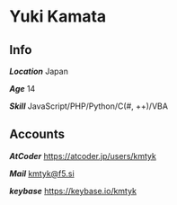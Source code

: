 # Yuki Kamata
## Info
***Location*** Japan

***Age*** 14

***Skill*** JavaScript/PHP/Python/C(#, ++)/VBA

## Accounts
***AtCoder*** https://atcoder.jp/users/kmtyk

***Mail*** kmtyk@f5.si

***keybase*** https://keybase.io/kmtyk
